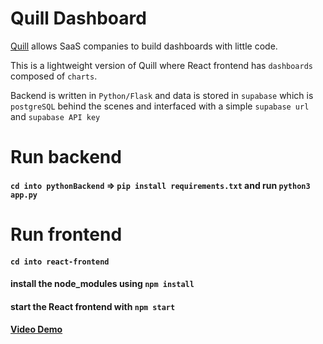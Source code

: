 # Quill Dashboard

[Quill](https://quill.co/) allows SaaS companies to build dashboards with little code.

This is a lightweight version of Quill where React frontend has `dashboards` composed of `charts`.

Backend is written in `Python/Flask` and data is stored in `supabase` which is `postgreSQL` behind the scenes and interfaced with a simple `supabase url` and `supabase API key`


# Run backend

#### `cd into pythonBackend` => `pip install requirements.txt` and run `python3 app.py`


# Run frontend

#### `cd into react-frontend` 

#### install the node_modules using `npm install`

#### start the React frontend with `npm start`



#### [Video Demo](https://youtu.be/uIOSIkL_w0s)
